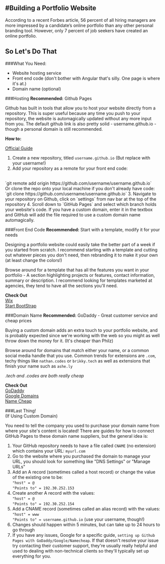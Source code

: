 <!--
Creator: Brandon Kerr
For GA WDI 32 
-->

#Building a Portfolio Website
------
According to a recent Forbes article, 56 percent of all hiring managers are more impressed by a candidate’s online portfolio than any other personal branding tool. However, only 7 percent of job seekers have created an online portfolio.

## So Let's Do That
###What You Need:
* Website hosting service
* Front end code (don't bother with Angular that's silly. One page is where it's at.)
* Domain name (optional)

###Hosting
**Recommended:** Github Pages

Github has built in tools that allow you to host your website directly from a repository. This is super useful because any time you push to your repository, the website is automagically updated without any more input from you. The default github link is also pretty solid - username.github.io - though a personal domain is still recommended.

**How to:**

[Official Guide](https://pages.github.com/)

1. Create a new repository, titled `username.github.io` (But replace with your username!)
2. Add your repository as a remote for your front end code: 
<br>
	`git remote add origin https://github.com/username/username.github.io`
<br>
	Or clone the repo onto your local machine if you don't already have code: <br>
	`git clone https://github.com/username/username.github.io`
3. Navigate to your repository on Github, click on `settings` from nav bar at the top of the repository
4. Scroll down to `GitHub Pages` and select which branch holds your website's code. If you have a custom domain, enter it in the textbox and GitHub will add the file required to use a custom domain name automagically.

###Front End Code
**Recommended:** Start with a template, modify it for your needs

Designing a portfolio website could easily take the better part of a week if you started from scratch. I recommend starting with a template and cutting out whatever pieces you don't need, then rebranding it to make it your own (at least change the colors!)

Browse around for a template that has all the features you want in your portfolio - A section highlighting projects or features, contact information, summary or description. I recommend looking for templates marketed at agencies, they tend to have all the sections you'll need. 

**Check Out** <br>
[Wix](http://www.wix.com/website/templates)<br>
[Start BootStrap](https://startbootstrap.com/)

###Domain Name
**Recommended:** GoDaddy - Great customer service and cheap prices

Buying a custom domain adds an extra touch to your portfolio website, and is probably expected since we're working with the web so you might as well throw down the money for it. (It's cheaper than Philz)

Browse around for domains that match either your name, or a common social media handle that you use. Common trends for extensions are `.com`, techy things like `nathan.codes` or `brikky.tech` as well as extensions that finish your name such as `ashe.ly` 

*.tech and .codes are both really cheap*

**Check Out** <br>
[GoDaddy](https://www.godaddy.com/?isc=gofd2001aj&countryview=1)<br>
[Google Domains](https://domains.google/)<br>
[Name Cheap](https://www.namecheap.com/)

###Last Thing!<br>(If Using Custom Domain)

You need to tell the company you used to purchase your domain name from where your site's content is located! There are guides for how to connect GitHub Pages to these domain name suppliers, but the general idea is:

1. Your GitHub repository needs to have a file called `CNAME` (no extension) which contains your URL: `myurl.com`
2. Go to the website where you purchased the domain to manage your URL, you should look for something like "DNS Settings" or "Manage URLs"
3. Add an A record (sometimes called a host record) or change the value of the existing one to be: 
<br> `"host" = @` <br> `"Points to" = 192.30.252.153`
4. Create another A record with the values: 
<br> `"host" = @` <br> `"Points to" = 192.30.252.154`
5. Add a CNAME record (sometimes called an alias record) with the values:
<br> `"host" = www` <br> `"Points to" = username.github.io` (use your username, though!)
6. Changes should happen within 5 minutes, but can take up to 24 hours to go through
7. If you have any issues, Google for a specific guide, `setting up Github Pages with GoDaddy/Google/Namecheap`. If that doesn't resolve your issue try contacting their customer support, they're usually really helpful and used to dealing with non-technical clients so they'll typically set up everything for you.




